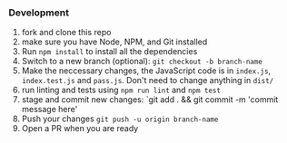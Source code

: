 ### Development

1. fork and clone this repo
2. make sure you have Node, NPM, and Git installed
3. Run `npm install` to install all the dependencies
4. Switch to a new branch (optional): `git checkout -b branch-name`
5. Make the neccessary changes, the JavaScript code is in `index.js`, `index.test.js` and `pass.js`. 
   Don't need to change anything in `dist/`
6. run linting and tests using `npm run lint` and `npm test`
7. stage and commit new changes: `git add . && git commit -m 'commit message here'
8. Push your changes `git push -u origin branch-name`
9. Open a PR when you are ready
